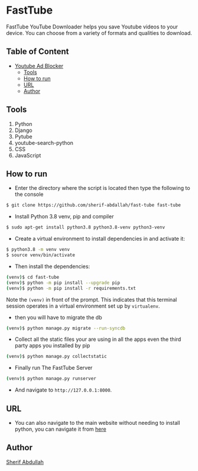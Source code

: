 # FastTube
FastTube YouTube Downloader helps you save Youtube videos to your device. You can choose from a variety of formats and qualities to download.


## Table of Content
- [Youtube Ad Blocker](#youtube-ad-blocker)
  * [Tools](#tools)
  * [How to run](#how-to-run)
  * [URL](#url)
  * [Author](#author)

## Tools
1. Python
2. Django
3. Pytube
5. youtube-search-python
4. CSS
5. JavaScript


## How to run
* Enter the directory where the script is located then type the following to the console
```sh
$ git clone https://github.com/sherif-abdallah/fast-tube fast-tube
```
* Install Python 3.8 venv, pip and compiler

```sh
$ sudo apt-get install python3.8 python3.8-venv python3-venv
```

* Create a virtual environment to install dependencies in and activate it:

```sh
$ python3.8 -m venv venv
$ source venv/bin/activate
```

* Then install the dependencies:

```sh
(venv)$ cd fast-tube
(venv)$ python -m pip install --upgrade pip
(venv)$ python -m pip install -r requirements.txt
```
Note the `(venv)` in front of the prompt. This indicates that this terminal
session operates in a virtual environment set up by `virtualenv`.

* then you will have to migrate the db

```sh
(venv)$ python manage.py migrate --run-syncdb
```
* Collect all the static files your are using in all the apps even the third party apps you installed by pip
```sh
(venv)$ python manage.py collectstatic
```

* Finally run The FastTube Server
```sh
(venv)$ python manage.py runserver
```
* And navigate to `http://127.0.0.1:8000`.


## URL
* You can also navigate to the main website without needing to install python, you can navigate it from [here](https://fasttube.pythonanywhere.com)
## Author
[Sherif Abdullah](https://github.com/sherif-abdallah)
